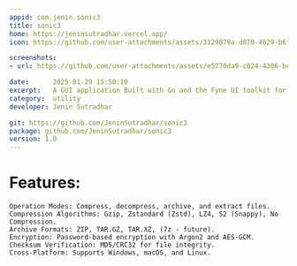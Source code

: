 ```yaml
---
appid: com.jenin.sonic3
title: sonic3
home: https://jeninsutradhar.vercel.app/
icon: https://github.com/user-attachments/assets/3129879a-d070-4029-b6f1-dd34c1258c60

screenshots:
- url: https://github.com/user-attachments/assets/e5770da9-c024-4306-bcf6-d4bec0480208

date:      2025-01-29 15:50:10
excerpt:   A GUI application Built with Go and the Fyne UI toolkit for file compression, decompression, archiving, and extraction, designed for speed and efficiency.
category:  utility
developer: Jenin Sutradhar

git: https://github.com/JeninSutradhar/sonic3
package: github.com/JeninSutradhar/sonic3
version: 1.0
---
```


# Features:

    Operation Modes: Compress, decompress, archive, and extract files.
    Compression Algorithms: Gzip, Zstandard (Zstd), LZ4, S2 (Snappy), No Compression.
    Archive Formats: ZIP, TAR.GZ, TAR.XZ, (7z - future).
    Encryption: Password-based encryption with Argon2 and AES-GCM.
    Checksum Verification: MD5/CRC32 for file integrity.
    Cross-Platform: Supports Windows, macOS, and Linux.